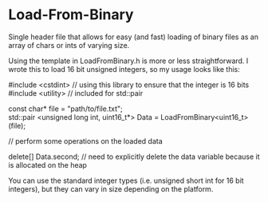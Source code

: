 # Load-From-Binary
Single header file that allows for easy (and fast) loading of binary files as an array of chars or ints of varying size. 

Using the template in LoadFromBinary.h is more or less straightforward. 
I wrote this to load 16 bit unsigned integers, so my usage looks like this:

#include \<cstdint> // using this library to ensure that the integer is 16 bits \
#include \<utility> // included for std::pair

const char* file = "path/to/file.txt";\
std::pair <unsigned long int, uint16_t*> Data = LoadFromBinary<uint16_t>(file);

// perform some operations on the loaded data

delete[] Data.second; // need to explicitly delete the data variable because it is allocated on the heap

You can use the standard integer types (i.e. unsigned short int for 16 bit integers), but they can vary in size depending on the platform.
